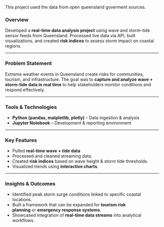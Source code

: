 This project used the data from open queensland goverment sources. 

### Overview

Developed a **real-time data analysis project** using wave and storm-tide sensor feeds from Queensland. Processed live data via API, built visualizations, and created **risk indices** to assess storm impact on coastal regions.

---

### Problem Statement

Extreme weather events in Queensland create risks for communities, tourism, and infrastructure. The goal was to **capture and analyze wave + storm-tide data in real time** to help stakeholders monitor conditions and respond effectively.

---

### Tools & Technologies

- **Python (pandas, matplotlib, plotly)** – Data ingestion & analysis
- **Jupyter Notebook** – Development & reporting environment

---

### Key Features

- Pulled **real-time wave + tide data**
- Processed and cleaned streaming data.
- Created **risk indices** based on wave height & storm tide thresholds.
- Visualized trends using **interactive charts**.

---

### Insights & Outcomes

- Identified peak storm surge conditions linked to specific coastal locations.
- Built a framework that can be expanded for **tourism risk planning** or **emergency response systems**.
- Showcased integration of **real-time data streams** into analytical workflows.
